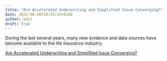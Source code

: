 ```yaml
---
title: "Are Accelerated Underwriting and Simplified Issue Converging?"
date: 2022-08-28T19:53:33+0100
author: matt
draft: True
---
```

During the last several years, many new evidence and data sources have become available to the life insurance industry.
 

[ Are Accelerated Underwriting and Simplified Issue Converging? ]( https://www.rgare.com/knowledge-center/media/articles/are-accelerated-underwriting-and-simplified-issue-converging )
